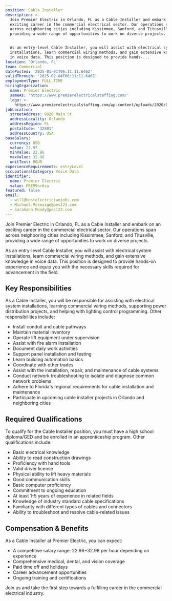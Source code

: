 ```yaml
---
position: Cable Installer
description: >-
  Join Premier Electric in Orlando, FL as a Cable Installer and embark on an
  exciting career in the commercial electrical sector. Our operations span
  across neighboring cities including Kissimmee, Sanford, and Titusville,
  providing a wide range of opportunities to work on diverse projects. 


  As an entry-level Cable Installer, you will assist with electrical system
  installations, learn commercial wiring methods, and gain extensive knowledge
  in voice data. This position is designed to provide hands-...
location: 'Orlando, FL'
team: Commercial
datePosted: '2025-01-01T06:11:11.646Z'
validThrough: '2025-02-04T06:11:11.646Z'
employmentType: FULL_TIME
hiringOrganization:
  name: Premier Electric
  sameAs: 'https://www.premierelectricalstaffing.com/'
  logo: >-
    https://www.premierelectricalstaffing.com/wp-content/uploads/2020/05/Premier-Electrical-Staffing-logo.png
jobLocation:
  streetAddress: 9920 Main St.
  addressLocality: Orlando
  addressRegion: FL
  postalCode: '32801'
  addressCountry: USA
baseSalary:
  currency: USD
  value: 27.97
  minValue: 22.96
  maxValue: 32.98
  unitText: HOUR
experienceRequirements: entryLevel
occupationalCategory: Voice Data
identifier:
  name: Premier Electric
  value: PREM9nr6sa
featured: false
email:
  - will@bestelectricianjobs.com
  - Michael.Mckeaige@pes123.com
  - Sarahann.Moody@pes123.com
---
```




Join Premier Electric in Orlando, FL as a Cable Installer and embark on an exciting career in the commercial electrical sector. Our operations span across neighboring cities including Kissimmee, Sanford, and Titusville, providing a wide range of opportunities to work on diverse projects. 

As an entry-level Cable Installer, you will assist with electrical system installations, learn commercial wiring methods, and gain extensive knowledge in voice data. This position is designed to provide hands-on experience and equip you with the necessary skills required for advancement in the field. 

## Key Responsibilities
As a Cable Installer, you will be responsible for assisting with electrical system installations, learning commercial wiring methods, supporting power distribution projects, and helping with lighting control programming. Other responsibilities include:

- Install conduit and cable pathways
- Maintain material inventory
- Operate lift equipment under supervision
- Assist with fire alarm installation
- Document daily work activities
- Support panel installation and testing
- Learn building automation basics
- Coordinate with other trades
- Assist with the installation, repair, and maintenance of cable systems
- Conduct network troubleshooting to isolate and diagnose common network problems
- Adhere to Florida's regional requirements for cable installation and maintenance
- Participate in upcoming cable installer projects in Orlando and neighboring cities

## Required Qualifications
To qualify for the Cable Installer position, you must have a high school diploma/GED and be enrolled in an apprenticeship program. Other qualifications include:

- Basic electrical knowledge
- Ability to read construction drawings
- Proficiency with hand tools
- Valid driver license
- Physical ability to lift heavy materials
- Good communication skills
- Basic computer proficiency
- Commitment to ongoing education
- At least 1-5 years of experience in related fields
- Knowledge of industry standard cable specifications
- Familiarity with different types of cables and connectors
- Ability to troubleshoot and resolve cable-related issues

## Compensation & Benefits
As a Cable Installer at Premier Electric, you can expect:

- A competitive salary range: $22.96-$32.98 per hour depending on experience
- Comprehensive medical, dental, and vision coverage
- Paid time off and holidays
- Career advancement opportunities
- Ongoing training and certifications

Join us and take the first step towards a fulfilling career in the commercial electrical industry.